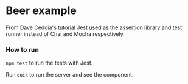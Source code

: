 # Beer example

From Dave Ceddia's [tutorial](https://semaphoreci.com/community/tutorials/getting-started-with-tdd-in-react)
Jest used as the assertion library and test runner instead of Chai and Mocha respectively.

### How to run 

`npm test` to run the tests with Jest.

Run `quik` to run the server and see the component.
